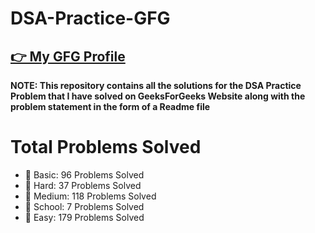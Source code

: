 # DSA-Practice-GFG

 ## [👉 My GFG Profile](https://auth.geeksforgeeks.org/user/vishutyagi7/)

**NOTE: This repository contains all the solutions for the DSA Practice Problem that I have solved on GeeksForGeeks Website along with the problem statement in the form of a Readme file**

 # Total Problems Solved

- 📂 Basic: 96 Problems Solved
- 📂 Hard: 37 Problems Solved
- 📂 Medium: 118 Problems Solved
- 📂 School: 7 Problems Solved
- 📂 Easy: 179 Problems Solved

